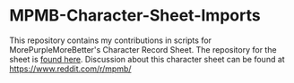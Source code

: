 # MPMB-Character-Sheet-Imports
This repository contains my contributions in scripts for MorePurpleMoreBetter's Character Record Sheet. The repository for the sheet is [found here](https://github.com/morepurplemorebetter/MPMBs-Character-Record-Sheet).
Discussion about this character sheet can be found at https://www.reddit.com/r/mpmb/
